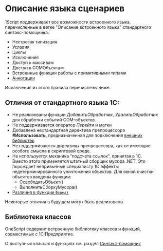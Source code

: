 # Описание языка сценариев

1Script поддерживает все возможности встроенного языка, перечисленные в ветке "Описание встроенного языка" стандартного синтакс-помощника.

* Нестрогая типизация
* Условия
* Циклы
* Исключения
* Доступ к массивам
* Доступ к COMОбъектам
* Встроенные функции работы с примитивными типами
* [Аннотации](annotations)

Исключения из этого правила перечислены ниже.

## Отличия от стандартного языка 1С:

* Не реализованы функции *ДобавитьОбработчик*, *УдалитьОбработчик* для обработки событий COM-объектов.
* Не поддерживается оператор *Перейти* и метки
* Добавлена нестандартная директива препроцессора **#Использовать**, предназначенная для подключения [внешних библиотек](libraries).
* Не поддерживаются директивы препроцессора, как не имеющие особого смысла в скриптовой среде.
* Не используется механика "подсчета ссылок", принятая в 1С. Вместо этого применяется штатный сборщик мусора .NET. Это порождает непривычные специалисту 1С эффекты недетерминированного уничтожения объектов. Для явной очистки объектов введены функции:
  * ОсвободитьОбъект()
  * ВыполнитьСборкуМусора()
* [Различия в функции `Формат`](formatdiff.md)

Некоторые отличия в будущем могут быть реализованы.

## Библиотека классов

OneScript содержит встроенную библиотеку классов и функций, совместимых с 1С:Предприятие.

О доступных классах и функциях см. раздел [Синтакс-помощник](/syntax)
